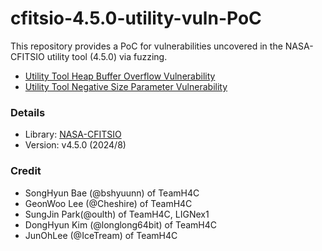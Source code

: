 # cfitsio-4.5.0-utility-vuln-PoC
This repository provides a PoC for vulnerabilities uncovered in the NASA-CFITSIO utility tool (4.5.0) via fuzzing.

- [Utility Tool Heap Buffer Overflow Vulnerability](./%20utility-tool-heap-buffer-overflow-vulnerability/)
- [Utility Tool Negative Size Parameter Vulnerability](./utility-tool-negative-size-parameter-vulnerability/)

### Details
- Library: [NASA-CFITSIO]([https://kr.bandisoft.com/bandiview/](https://heasarc.gsfc.nasa.gov/fitsio/))
- Version: v4.5.0 (2024/8)

### Credit
- SongHyun Bae (@bshyuunn) of TeamH4C
- GeonWoo Lee (@Cheshire) of TeamH4C
- SungJin Park(@oulth) of TeamH4C, LIGNex1
- DongHyun Kim (@longlong64bit) of TeamH4C
- JunOhLee (@IceTream) of TeamH4C
